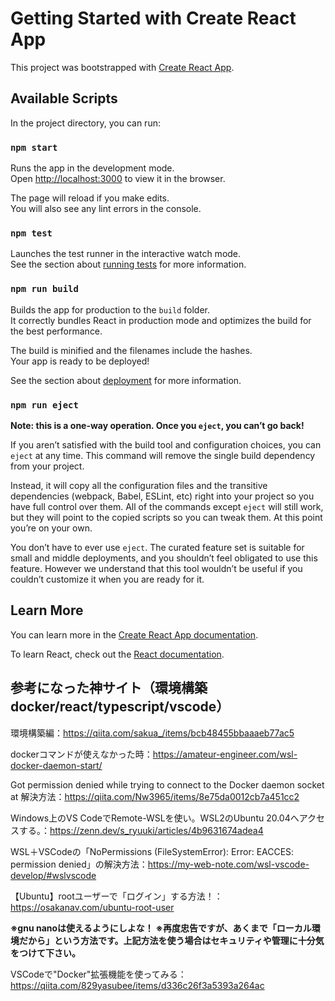# Getting Started with Create React App

This project was bootstrapped with [Create React App](https://github.com/facebook/create-react-app).

## Available Scripts

In the project directory, you can run:

### `npm start`

Runs the app in the development mode.\
Open [http://localhost:3000](http://localhost:3000) to view it in the browser.

The page will reload if you make edits.\
You will also see any lint errors in the console.

### `npm test`

Launches the test runner in the interactive watch mode.\
See the section about [running tests](https://facebook.github.io/create-react-app/docs/running-tests) for more information.

### `npm run build`

Builds the app for production to the `build` folder.\
It correctly bundles React in production mode and optimizes the build for the best performance.

The build is minified and the filenames include the hashes.\
Your app is ready to be deployed!

See the section about [deployment](https://facebook.github.io/create-react-app/docs/deployment) for more information.

### `npm run eject`

**Note: this is a one-way operation. Once you `eject`, you can’t go back!**

If you aren’t satisfied with the build tool and configuration choices, you can `eject` at any time. This command will remove the single build dependency from your project.

Instead, it will copy all the configuration files and the transitive dependencies (webpack, Babel, ESLint, etc) right into your project so you have full control over them. All of the commands except `eject` will still work, but they will point to the copied scripts so you can tweak them. At this point you’re on your own.

You don’t have to ever use `eject`. The curated feature set is suitable for small and middle deployments, and you shouldn’t feel obligated to use this feature. However we understand that this tool wouldn’t be useful if you couldn’t customize it when you are ready for it.

## Learn More

You can learn more in the [Create React App documentation](https://facebook.github.io/create-react-app/docs/getting-started).

To learn React, check out the [React documentation](https://reactjs.org/).


## 参考になった神サイト（環境構築 docker/react/typescript/vscode）
環境構築編：https://qiita.com/sakua_/items/bcb48455bbaaaeb77ac5

dockerコマンドが使えなかった時：https://amateur-engineer.com/wsl-docker-daemon-start/

Got permission denied while trying to connect to the Docker daemon socket at 解決方法：https://qiita.com/Nw3965/items/8e75da0012cb7a451cc2

Windows上のVS CodeでRemote-WSLを使い。WSL2のUbuntu 20.04へアクセスする。：https://zenn.dev/s_ryuuki/articles/4b9631674adea4

WSL＋VSCodeの「NoPermissions (FileSystemError): Error: EACCES: permission denied」の解決方法：https://my-web-note.com/wsl-vscode-develop/#wslvscode

【Ubuntu】rootユーザーで「ログイン」する方法！：https://osakanav.com/ubuntu-root-user

**※gnu nanoは使えるようにしよな！**
**※再度忠告ですが、あくまで「ローカル環境だから」という方法です。上記方法を使う場合はセキュリティや管理に十分気をつけて下さい。**

VSCodeで"Docker"拡張機能を使ってみる：https://qiita.com/829yasubee/items/d336c26f3a5393a264ac
